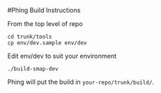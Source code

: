 #Phing Build Instructions

From the top level of repo

	cd trunk/tools
	cp env/dev.sample env/dev
	
Edit env/dev to suit your environment

	./build-smap-dev

Phing will put the build in `your-repo/trunk/build/`.